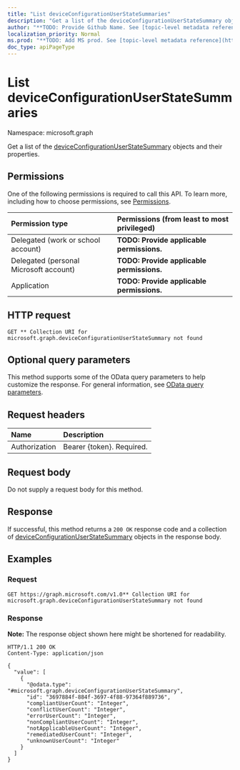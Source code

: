 ```yaml
---
title: "List deviceConfigurationUserStateSummaries"
description: "Get a list of the deviceConfigurationUserStateSummary objects and their properties."
author: "**TODO: Provide Github Name. See [topic-level metadata reference](https://msgo.azurewebsites.net/add/document/guidelines/metadata.html#topic-level-metadata)**"
localization_priority: Normal
ms.prod: "**TODO: Add MS prod. See [topic-level metadata reference](https://msgo.azurewebsites.net/add/document/guidelines/metadata.html#topic-level-metadata)**"
doc_type: apiPageType
---
```


# List deviceConfigurationUserStateSummaries
Namespace: microsoft.graph



Get a list of the [deviceConfigurationUserStateSummary](../resources/deviceconfigurationuserstatesummary.md) objects and their properties.

## Permissions
One of the following permissions is required to call this API. To learn more, including how to choose permissions, see [Permissions](/graph/permissions-reference).

|Permission type|Permissions (from least to most privileged)|
|:---|:---|
|Delegated (work or school account)|**TODO: Provide applicable permissions.**|
|Delegated (personal Microsoft account)|**TODO: Provide applicable permissions.**|
|Application|**TODO: Provide applicable permissions.**|

## HTTP request

<!-- {
  "blockType": "ignored"
}
-->
``` http
GET ** Collection URI for microsoft.graph.deviceConfigurationUserStateSummary not found
```

## Optional query parameters
This method supports some of the OData query parameters to help customize the response. For general information, see [OData query parameters](/graph/query-parameters).

## Request headers
|Name|Description|
|:---|:---|
|Authorization|Bearer {token}. Required.|

## Request body
Do not supply a request body for this method.

## Response

If successful, this method returns a `200 OK` response code and a collection of [deviceConfigurationUserStateSummary](../resources/deviceconfigurationuserstatesummary.md) objects in the response body.

## Examples

### Request
<!-- {
  "blockType": "request",
  "name": "list_deviceconfigurationuserstatesummary"
}
-->
``` http
GET https://graph.microsoft.com/v1.0** Collection URI for microsoft.graph.deviceConfigurationUserStateSummary not found
```


### Response
**Note:** The response object shown here might be shortened for readability.
<!-- {
  "blockType": "response",
  "truncated": true,
  "@odata.type": "Collection(microsoft.graph.deviceConfigurationUserStateSummary)"
}
-->
``` http
HTTP/1.1 200 OK
Content-Type: application/json

{
  "value": [
    {
      "@odata.type": "#microsoft.graph.deviceConfigurationUserStateSummary",
      "id": "3697884f-884f-3697-4f88-97364f889736",
      "compliantUserCount": "Integer",
      "conflictUserCount": "Integer",
      "errorUserCount": "Integer",
      "nonCompliantUserCount": "Integer",
      "notApplicableUserCount": "Integer",
      "remediatedUserCount": "Integer",
      "unknownUserCount": "Integer"
    }
  ]
}
```

